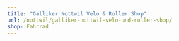 ```yaml
---
title: "Galliker Nottwil Velo & Roller Shop"
url: /nottwil/galliker-nottwil-velo-und-roller-shop/
shop: Fahrrad
---
```

